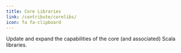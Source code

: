 ```yaml
---
title: Core Libraries
link: /contribute/corelibs/
icon: fa fa-clipboard
---
```

Update and expand the capabilities of the core (and associated) Scala libraries.